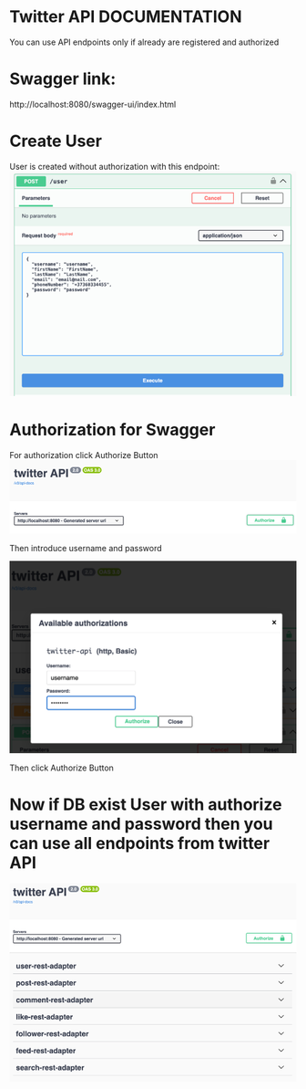 
# Twitter API DOCUMENTATION

You can use API endpoints only if already are registered and authorized

# Swagger link: 
http://localhost:8080/swagger-ui/index.html


# Create User 
 User is created without authorization with this endpoint:  
![create_user.png](readme-mg/create_user.png)


# Authorization for Swagger

For authorization click Authorize Button
![authorization_button.png](readme-mg/authorization_button.png)

Then introduce username and password

![authorization_form.png](readme-mg/authorization_form.png)

Then click Authorize Button

# Now if DB exist User with authorize username and password then you can use all endpoints from twitter API
![twitter_api_endpoints.png](readme-mg/twitter_api_endpoints.png)
